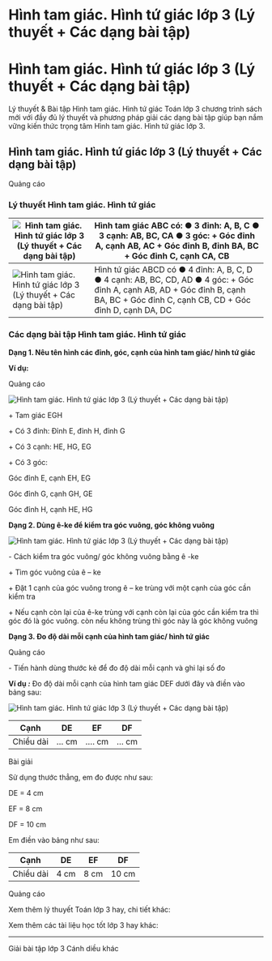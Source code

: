 # Hình tam giác. Hình tứ giác lớp 3 (Lý thuyết + Các dạng bài tập)

# Hình tam giác. Hình tứ giác lớp 3 (Lý thuyết + Các dạng bài tập)

Lý thuyết & Bài tập Hình tam giác. Hình tứ giác Toán lớp 3 chương trình sách mới với đầy đủ lý thuyết và phương pháp giải các dạng bài tập giúp bạn nắm vững kiến thức trọng tâm Hình tam giác. Hình tứ giác lớp 3.

## Hình tam giác. Hình tứ giác lớp 3 (Lý thuyết + Các dạng bài tập)

Quảng cáo

### Lý thuyết Hình tam giác. Hình tứ giác

![Hình tam giác. Hình tứ giác lớp 3 \(Lý thuyết + Các dạng bài tập\)](https://vietjack.com/toan-3-cd/images/ly-thuyet-phep-tru-trong-pham-vi-100-000-251595.PNG) |  Hình tam giác ABC có: ● 3 đỉnh: A, B, C ● 3 cạnh: AB, BC, CA ● 3 góc:  \+ Góc đỉnh A, cạnh AB, AC \+ Góc đỉnh B, đỉnh BA, BC \+ Góc đỉnh C, cạnh CA, CB  
---|---  
![Hình tam giác. Hình tứ giác lớp 3 \(Lý thuyết + Các dạng bài tập\)](https://vietjack.com/toan-3-cd/images/ly-thuyet-phep-tru-trong-pham-vi-100-000-251596.PNG) |  Hình tứ giác ABCD có ● 4 đỉnh: A, B, C, D ● 4 cạnh: AB, BC, CD, AD ● 4 góc:  \+ Góc đỉnh A, cạnh AB, AD \+ Góc đỉnh B, cạnh BA, BC \+ Góc đỉnh C, cạnh CB, CD \+ Góc đỉnh D, cạnh DA, DC  
  
### Các dạng bài tập Hình tam giác. Hình tứ giác

**Dạng 1. Nêu tên hình các đỉnh, góc, cạnh của hình tam giác/ hình tứ giác**

**Ví dụ:**

Quảng cáo

![Hình tam giác. Hình tứ giác lớp 3 \(Lý thuyết + Các dạng bài tập\)](https://vietjack.com/toan-3-cd/images/ly-thuyet-phep-tru-trong-pham-vi-100-000-251597.PNG)

\+ Tam giác EGH

\+ Có 3 đỉnh: Đỉnh E, đỉnh H, đỉnh G

\+ Có 3 cạnh: HE, HG, EG

\+ Có 3 góc: 

Góc đỉnh E, cạnh EH, EG

Góc đỉnh G, cạnh GH, GE

Góc đỉnh H, cạnh HE, HG

**Dạng 2. Dùng ê-ke để kiểm tra góc vuông, góc không vuông**

![Hình tam giác. Hình tứ giác lớp 3 \(Lý thuyết + Các dạng bài tập\)](https://vietjack.com/toan-3-cd/images/ly-thuyet-phep-tru-trong-pham-vi-100-000-251592.PNG)

\- Cách kiểm tra góc vuông/ góc không vuông bằng ê -ke

\+ Tìm góc vuông của ê – ke

\+ Đặt 1 cạnh của góc vuông trong ê – ke trùng với một cạnh của góc cần kiểm tra

\+ Nếu cạnh còn lại của ê-ke trùng với cạnh còn lại của góc cần kiểm tra thì góc đó là góc vuông. còn nếu không trùng thì góc này là góc không vuông

**Dạng 3. Đo độ dài mỗi cạnh của hình tam giác/ hình tứ giác**

Quảng cáo

\- Tiến hành dùng thước kẻ để đo độ dài mỗi cạnh và ghi lại số đo

**Ví dụ _:_** Đo độ dài mỗi cạnh của hình tam giác DEF dưới đây và điền vào bảng sau:

![Hình tam giác. Hình tứ giác lớp 3 \(Lý thuyết + Các dạng bài tập\)](https://vietjack.com/toan-3-cd/images/ly-thuyet-phep-tru-trong-pham-vi-100-000-251598.PNG)

Cạnh |  DE |  EF |  DF  
---|---|---|---  
Chiều dài |  … cm |  …. cm |  … cm  
  
Bài giải

Sử dụng thước thẳng, em đo được như sau:

DE = 4 cm

EF = 8 cm

DF = 10 cm

Em điền vào bảng như sau: 

Cạnh |  DE |  EF |  DF  
---|---|---|---  
Chiều dài |  4 cm |  8 cm |  10 cm  
  
Quảng cáo

Xem thêm lý thuyết Toán lớp 3 hay, chi tiết khác:

Xem thêm các tài liệu học tốt lớp 3 hay khác:

* * *

Giải bài tập lớp 3 Cánh diều khác
